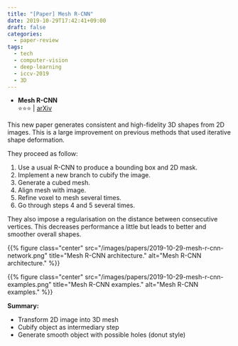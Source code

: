 ```yaml
---
title: "[Paper] Mesh R-CNN"
date: 2019-10-29T17:42:41+09:00
draft: false
categories:
  - paper-review
tags:
  - tech
  - computer-vision
  - deep-learning
  - iccv-2019
  - 3D
---
```


- ️️️**Mesh R-CNN**<br/>
⭐️️️️️️️️⭐️️️️️⭐️ | [arXiv](https://arxiv.org/abs/1906.02739)

This new paper generates consistent and high-fidelity 3D shapes from 2D images. This is a large improvement on previous methods that used iterative shape deformation.

They proceed as follow:

1. Use a usual R-CNN to produce a bounding box and 2D mask.
2. Implement a new branch to cubify the image.
3. Generate a cubed mesh.
4. Align mesh with image.
5. Refine voxel to mesh several times.
6. Go through steps 4 and 5 several times.

They also impose a regularisation on the distance between consecutive vertices. This decreases performance a little but leads to better and smoother overall shapes.

{{% figure class="center" src="/images/papers/2019-10-29-mesh-r-cnn-network.png" title="Mesh R-CNN architecture." alt="Mesh R-CNN architecture." %}}

{{% figure class="center" src="/images/papers/2019-10-29-mesh-r-cnn-examples.png" title="Mesh R-CNN examples." alt="Mesh R-CNN examples." %}}

**Summary:**

- Transform 2D image into 3D mesh
- Cubify object as intermediary step
- Generate smooth object with possible holes (donut style)
